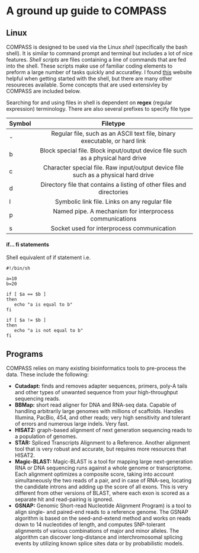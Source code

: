 A ground up guide to COMPASS
===


## Linux

COMPASS is designed to be used via the Linux _shell_ (specifically the bash shell). It is similar to command prompt and terminal 
but includes a lot of nice features. _Shell scripts_ are files containing a line of commands that are fed
into the shell. These scripts make use of familiar coding elements to preform a large number of tasks
quickly and accuratley. I found [this](https://www.tutorialspoint.com/unix/shell_scripting.htm) website helpful
when getting started with the shell, but there are many other resoureces available. Some concepts that are 
used extensivley by COMPASS are included below.

Searching for and using files in shell is dependent on **regex** (regular expression) terminology. There are also several 
prefixes to specify file type

| Symbol        | Filetype      |
| --------|:-------------:|
| - | Regular file, such as an ASCII text file, binary executable, or hard link | 
| b | Block special file. Block input/output device file such as a physical hard drive    |
| c | Character special file. Raw input/output device file such as a physical hard drive |
| d | Directory file that contains a listing of other files and directories |
| l | Symbolic link file. Links on any regular file |
| p | Named pipe. A mechanism for interprocess communications |
| s | Socket used for interprocess communication |

#### if... fi statements
Shell equivalent of if statement i.e.
```console
#!/bin/sh

a=10
b=20

if [ $a == $b ]
then
   echo "a is equal to b"
fi

if [ $a != $b ]
then
   echo "a is not equal to b"
fi
```

## Programs

COMPASS relies on many existing bioinformatics tools to pre-process the data. These include the following:
- **Cutadapt:** finds and removes adapter sequences, primers, poly-A tails and other types of unwanted sequence from your high-throughput sequencing reads.
- **BBMap:**  short read aligner for DNA and RNA-seq data. Capable of handling arbitrarily large genomes with millions of scaffolds. Handles Illumina, PacBio, 454, and other reads; very high sensitivity and tolerant of errors and numerous large indels. Very fast.
- **HISAT2:** graph-based alignment of next generation sequencing reads to a population of genomes.
- **STAR:** Spliced Transcripts Alignment to a Reference. Another alignment tool that is very robust and accurate, but requires more resources that HISAT2.
- **Magic-BLAST:** Magic-BLAST is a tool for mapping large next-generation RNA or DNA sequencing runs against a whole genome or transcriptome. Each alignment optimizes a composite score, taking into account simultaneously the two reads of a pair, and in case of RNA-seq, locating the candidate introns and adding up the score of all exons. This is very different from other versions of BLAST, where each exon is scored as a separate hit and read-pairing is ignored.
- **GSNAP:** Genomic Short-read Nucleotide Alignment Program) is a tool to align single- and paired-end reads to a reference genome. The GSNAP algorithm is based on the seed-and-extend method and works on reads down to 14 nucleotides of length, and computes SNP-tolerant alignments of various combinations of major and minor alleles. The algorithm can discover long-distance and interchromosomal splicing events by utilizing known splice sites data or by probabilistic models.
